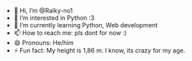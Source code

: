 - 👋 Hi, I’m @Ralky-no1
- 👀 I’m interested in Python :3
- 🌱 I’m currently learning Python, Web development
- 📫 How to reach me: pls dont for now :)
- 😄 Pronouns: He/him
- ⚡ Fun fact: My height is 1,86 m. I know, its crazy for my age.

<!---
Ralky-no1/Ralky-no1 is a ✨ special ✨ repository because its `README.md` (this file) appears on your GitHub profile.
You can click the Preview link to take a look at your changes.
--->
